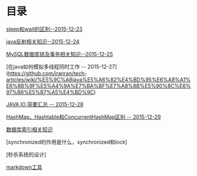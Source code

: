 # 目录
[sleep和wait的区别--2015-12-23](https://github.com/iranran/tech-articles/wiki/sleep%E5%92%8Cwait%E7%9A%84%E5%8C%BA%E5%88%AB)

[java反射相关知识--2015-12-24](https://github.com/iranran/tech-articles/wiki/java%E5%8F%8D%E5%B0%84%E7%9B%B8%E5%85%B3%E7%9F%A5%E8%AF%86)

[MySQL数据库锁及事务相关知识--2015-12-25](https://github.com/iranran/tech-articles/wiki/MySQL%E6%95%B0%E6%8D%AE%E5%BA%93%E9%94%81%E5%8F%8A%E4%BA%8B%E5%8A%A1%E7%9B%B8%E5%85%B3%E7%9F%A5%E8%AF%86)

[在java如何模拟多线程同时工作 -- 2015-12-27] (https://github.com/iranran/tech-articles/wiki/%E5%9C%A8java%E5%A6%82%E4%BD%95%E6%A8%A1%E6%8B%9F%E5%A4%9A%E7%BA%BF%E7%A8%8B%E5%90%8C%E6%97%B6%E5%B7%A5%E4%BD%9C)

[JAVA IO 简要汇总  -- 2015-12-28](https://github.com/iranran/tech-articles/wiki/JAVA-IO-%E7%AE%80%E8%A6%81%E6%B1%87%E6%80%BB)

[HashMap、Hashtable和ConcurrentHashMap区别  -- 2015-12-29](https://github.com/iranran/tech-articles/wiki/HashMap%E3%80%81Hashtable%E5%92%8CConcurrentHashMap%E5%8C%BA%E5%88%AB)

[数据库索引相关知识](https://github.com/iranran/tech-articles/wiki/数据库索引相关知识)

[synchronized的作用是什么，synchronized和lock]

[秒杀系统的设计]

[markdown工具](https://www.zybuluo.com/mdeditor)

